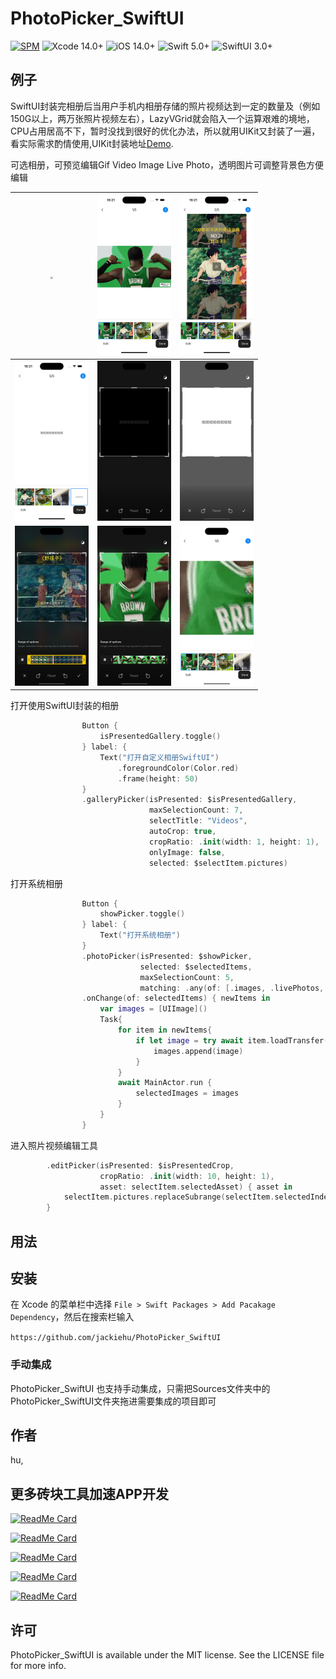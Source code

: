 # PhotoPicker_SwiftUI


[![SPM](https://img.shields.io/badge/SPM-supported-DE5C43.svg?style=flat)](https://swift.org/package-manager/)
![Xcode 14.0+](https://img.shields.io/badge/Xcode-14.0%2B-blue.svg)
![iOS 14.0+](https://img.shields.io/badge/iOS-14.0%2B-blue.svg)
![Swift 5.0+](https://img.shields.io/badge/Swift-5.0%2B-orange.svg)
![SwiftUI 3.0+](https://img.shields.io/badge/SwiftUI-3.0%2B-orange.svg)

## 例子

SwiftUI封装完相册后当用户手机内相册存储的照片视频达到一定的数量及（例如150G以上，两万张照片视频左右），LazyVGrid就会陷入一个运算艰难的境地，CPU占用居高不下，暂时没找到很好的优化办法，所以就用UIKit又封装了一遍，看实际需求酌情使用,UIKit封装地址[Demo](https://github.com/zjinhu/PhotoPickerKit).

可选相册，可预览编辑Gif Video Image Live Photo，透明图片可调整背景色方便编辑

| <img src="Image/1.png" style="zoom:25%;" /> | <img src="Image/2.png" style="zoom:25%;" /> | <img src="Image/3.png" style="zoom:25%;" /> |
| ------------------------------------------- | ------------------------------------------- | ------------------------------------------- |
| <img src="Image/4.png" style="zoom:25%;" /> | <img src="Image/5.png" style="zoom:25%;" /> | <img src="Image/6.png" style="zoom:25%;" /> |
| <img src="Image/7.png" style="zoom:25%;" /> | <img src="Image/8.png" style="zoom:25%;" /> | <img src="Image/9.png" style="zoom:25%;" /> |

打开使用SwiftUI封装的相册

```swift
                Button {
                    isPresentedGallery.toggle()
                } label: {
                    Text("打开自定义相册SwiftUI")
                        .foregroundColor(Color.red)
                        .frame(height: 50)
                }
                .galleryPicker(isPresented: $isPresentedGallery,
                               maxSelectionCount: 7,
                               selectTitle: "Videos",
                               autoCrop: true,
                               cropRatio: .init(width: 1, height: 1),
                               onlyImage: false,
                               selected: $selectItem.pictures)
```

打开系统相册

```swift
                Button {
                    showPicker.toggle()
                } label: {
                    Text("打开系统相册")
                }
                .photoPicker(isPresented: $showPicker,
                             selected: $selectedItems,
                             maxSelectionCount: 5,
                             matching: .any(of: [.images, .livePhotos, .videos]))
                .onChange(of: selectedItems) { newItems in
                    var images = [UIImage]()
                    Task{
                        for item in newItems{
                            if let image = try await item.loadTransfer(type: UIImage.self){
                                images.append(image)
                            }
                        }
                        await MainActor.run {
                            selectedImages = images
                        }
                    }
                }
```

进入照片视频编辑工具

```swift
        .editPicker(isPresented: $isPresentedCrop,
                    cropRatio: .init(width: 10, height: 1),
                    asset: selectItem.selectedAsset) { asset in
            selectItem.pictures.replaceSubrange(selectItem.selectedIndex...selectItem.selectedIndex, with: [asset])
        }
```



## 用法


## 安装

在 Xcode 的菜单栏中选择 `File > Swift Packages > Add Pacakage Dependency`，然后在搜索栏输入

`https://github.com/jackiehu/PhotoPicker_SwiftUI`

### 手动集成

PhotoPicker_SwiftUI 也支持手动集成，只需把Sources文件夹中的PhotoPicker_SwiftUI文件夹拖进需要集成的项目即可


## 作者

hu, 

## 更多砖块工具加速APP开发

[![ReadMe Card](https://github-readme-stats.vercel.app/api/pin/?username=jackiehu&repo=SwiftMediator&theme=radical&locale=cn)](https://github.com/jackiehu/SwiftMediator)

[![ReadMe Card](https://github-readme-stats.vercel.app/api/pin/?username=jackiehu&repo=SwiftBrick&theme=radical&locale=cn)](https://github.com/jackiehu/SwiftBrick)

[![ReadMe Card](https://github-readme-stats.vercel.app/api/pin/?username=jackiehu&repo=SwiftLog&theme=radical&locale=cn)](https://github.com/jackiehu/SwiftLog)

[![ReadMe Card](https://github-readme-stats.vercel.app/api/pin/?username=jackiehu&repo=SwiftMesh&theme=radical&locale=cn)](https://github.com/jackiehu/SwiftMesh)

[![ReadMe Card](https://github-readme-stats.vercel.app/api/pin/?username=jackiehu&repo=SwiftNotification&theme=radical&locale=cn)](https://github.com/jackiehu/SwiftNotification)




## 许可

PhotoPicker_SwiftUI is available under the MIT license. See the LICENSE file for more info.
